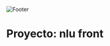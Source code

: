 ![Footer](https://user-images.githubusercontent.com/75450615/175360258-39730df3-d431-41c4-b065-8c057598bb2b.png)

# Proyecto: nlu front
